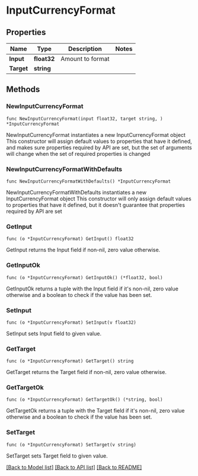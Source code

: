 # InputCurrencyFormat

## Properties

Name | Type | Description | Notes
------------ | ------------- | ------------- | -------------
**Input** | **float32** | Amount to format | 
**Target** | **string** |  | 

## Methods

### NewInputCurrencyFormat

`func NewInputCurrencyFormat(input float32, target string, ) *InputCurrencyFormat`

NewInputCurrencyFormat instantiates a new InputCurrencyFormat object
This constructor will assign default values to properties that have it defined,
and makes sure properties required by API are set, but the set of arguments
will change when the set of required properties is changed

### NewInputCurrencyFormatWithDefaults

`func NewInputCurrencyFormatWithDefaults() *InputCurrencyFormat`

NewInputCurrencyFormatWithDefaults instantiates a new InputCurrencyFormat object
This constructor will only assign default values to properties that have it defined,
but it doesn't guarantee that properties required by API are set

### GetInput

`func (o *InputCurrencyFormat) GetInput() float32`

GetInput returns the Input field if non-nil, zero value otherwise.

### GetInputOk

`func (o *InputCurrencyFormat) GetInputOk() (*float32, bool)`

GetInputOk returns a tuple with the Input field if it's non-nil, zero value otherwise
and a boolean to check if the value has been set.

### SetInput

`func (o *InputCurrencyFormat) SetInput(v float32)`

SetInput sets Input field to given value.


### GetTarget

`func (o *InputCurrencyFormat) GetTarget() string`

GetTarget returns the Target field if non-nil, zero value otherwise.

### GetTargetOk

`func (o *InputCurrencyFormat) GetTargetOk() (*string, bool)`

GetTargetOk returns a tuple with the Target field if it's non-nil, zero value otherwise
and a boolean to check if the value has been set.

### SetTarget

`func (o *InputCurrencyFormat) SetTarget(v string)`

SetTarget sets Target field to given value.



[[Back to Model list]](../README.md#documentation-for-models) [[Back to API list]](../README.md#documentation-for-api-endpoints) [[Back to README]](../README.md)


